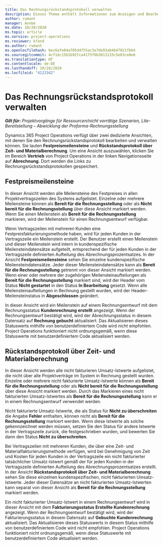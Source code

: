 ```yaml
---
title: Das Rechnungsrückstandsprotokoll verwalten
description: Dieses Thema enthält Informationen zum Anzeigen und Bearbeiten des Rechnungsrückstandsprotokolls in Project Operations.
author: rumant
manager: Annbe
ms.date: 10/20/2020
ms.topic: article
ms.service: project-operations
ms.reviewer: kfend
ms.author: rumant
ms.openlocfilehash: bec6afe04a705d4f55ac3a7de93a64b47021fbb4
ms.sourcegitcommit: 4cf1dc1561b92fca4175f0b3813133c5e63ce8e6
ms.translationtype: HT
ms.contentlocale: de-DE
ms.lasthandoff: 10/28/2020
ms.locfileid: "4122342"
---
```

# <a name="manage-the-billing-backlog"></a>Das Rechnungsrückstandsprotokoll verwalten

_**Gilt für:** Projektvorgänge für Ressourcen/nicht vorrätige Szenarien, Lite-Bereitstellung – Abwicklung der Proforma-Rechnungsstellung_

Dynamics 365 Project Operations verfügt über zwei dedizierte Ansichten, mit denen Sie den Rechnungsrückstandsprotokoll bearbeiten und verwalten können. Sie lauten **Festpreismeilensteine** und **Rückstandsprotokoll über Zeit- und Materialberechnung**. Um eine Ansicht auszuwählen, klicken Sie im Bereich **Vertrieb** von Project Operations in der linken Navigationsseite auf **Abrechnung**. Dort werden die Links zu Rechnungsrückstandsprotokollen gespeichert.

## <a name="fixed-price-milestones"></a>Festpreismeilensteine

In dieser Ansicht werden alle Meilensteine des Festpreises in allen Projektvertragszeilen des Systems aufgelistet. Einzelne oder mehrere Meilensteine können als **Bereit für die Rechnungsstellung** oder als **Nicht bereit für die Rechnungsstellung** über diese Ansicht markiert werden. Wenn Sie einen Meilenstein als **Bereit für die Rechnungsstellung** markieren, wird der Meilenstein für einen Rechnungsentwurf verfügbar.

Wenn Vertragszeilen mit mehreren Kunden eine Festpreisfakturierungsmethode haben, wird für jeden Kunden in der Vertragszeile ein Meilenstein erstellt. Der Benutzer erstellt einen Meilenstein und dieser Meilenstein wird intern in kundenspezifische Meilensteindatensätze aufgeteilt, entsprechend der für jeden Kunden in der Vertragszeile definierten Aufteilung des Abrechnungsprozentsatzes. In der Ansicht **Festpreismeilensteine** sehen Sie einzelne kundenspezifische Meilensteindatensätze. Jeder dieser Meilensteindatensätze kann als **Bereit für die Rechnungsstellung** getrennt von dieser Ansicht markiert werden. Wenn einer oder mehrere der zugehörigen Meilensteinaufteilungen als **Bereit für die Rechnungsstellung** markiert sind, wird der Header vom Status **Nicht gestartet** in den Status **In Bearbeitung** gesetzt. Wenn alle Meilensteinaufteilungen in Rechnung gestellt wurden, wird der Header-Meilensteinstatus in **Abgeschlossen** geändert.

In dieser Ansicht wird ein Meilenstein auf einem Rechnungsentwurf mit dem Rechnungsstatus **Kundenrechnung erstellt** angezeigt. Wenn der Rechnungsentwurf bestätigt wird, wird der Abrechnungsstatus in diesem Datensatz auf **Rechnung gebucht** aktualisiert. Das Aktualisieren dieses Statuswerts mithilfe von benutzerdefiniertem Code wird nicht empfohlen. Project Operations funktioniert nicht ordnungsgemäß, wenn diese Statuswerte mit benutzerdefiniertem Code aktualisiert werden.

## <a name="time-and-material-billing-backlog"></a>Rückstandsprotokoll über Zeit- und Materialberechnung

In dieser Ansicht werden alle nicht fakturieren Umsatz-Istwerte aufgelistet, die nicht über alle Projektverträge im System in Rechnung gestellt wurden. Einzelne oder mehrere nicht fakturierte Umsatz-Istwerte können als **Bereit für die Rechnungsstellung** oder als **Nicht bereit für die Rechnungsstellung** über diese Ansicht markiert werden. Durch das Markieren eines nicht fakturierten Umsatz-Istwertes als **Bereit für die Rechnungsstellung** kann er in einem Rechnungsentwurf verwendet werden.

Nicht fakturierte Umsatz-Istwerte, die als Status für **Nicht zu überschreiten** die Angabe **Fehler** enthalten, können nicht als **Bereit für die Rechnungsstellung** markiert werden. Wenn diese Istwerte als solche gekennzeichnet werden müssen, setzen Sie den Status für andere Istwerte in der Vertragszeile zurück, die festgeschrieben wurden, und bewerten Sie dann den Status **Nicht zu überschreiten**.

Bei Vertragszeilen mit mehreren Kunden, die über eine Zeit- und Materialfakturierungsmethode verfügen, wird bei Genehmigung von Zeit und Kosten für jeden Kunden in der Vertragszeile ein nicht fakturierter tatsächlicher Umsatz-Istwert gemäß der für jeden Kunden in der Vertragszeile definierten Aufteilung des Abrechnungsprozentsatzes erstellt. In der Ansicht **Rückstandsprotokoll über Zeit- und Materialberechnung** sehen Sie diese einzelnen kundenspezifischen, nicht fakturierten Umsatz-Istwerte. Jeder dieser Datensätze an nicht fakturierten Umsatz-Istwerten kann separat von dieser Ansicht als **Bereit für die Rechnungsstellung** markiert werden.

Ein nicht fakturierter Umsatz-Istwert in einem Rechnungsentwurf wird in dieser Ansicht mit dem **Fakturierungsstatus** **Erstellte Kundenrechnung** angezeigt. Wenn der Rechnungsentwurf bestätigt wird, wird der Fakturierungsstatus in diesem Datensatz auf **Gebuchte Kundenrechnung** aktualisiert. Das Aktualisieren dieses Statuswerts in diesem Status mithilfe von benutzerdefiniertem Code wird nicht empfohlen. Project Operations funktioniert nicht ordnungsgemäß, wenn diese Statuswerte mit benutzerdefiniertem Code aktualisiert werden.
